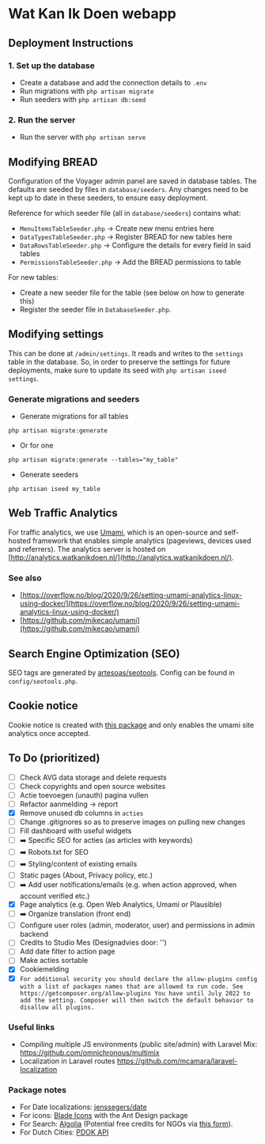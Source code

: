 # Wat Kan Ik Doen webapp

## Deployment Instructions

### 1. Set up the database

- Create a database and add the connection details to `.env`
- Run migrations with `php artisan migrate`
- Run seeders with `php artisan db:seed`

### 2. Run the server

- Run the server with `php artisan serve`

## Modifying BREAD
Configuration of the Voyager admin panel are saved in database tables. The defaults are seeded by files in `database/seeders`. Any changes need to be kept up to date in these seeders, to ensure easy deployment. 

Reference for which seeder file (all in `database/seeders`) contains what:

- `MenuItemsTableSeeder.php` -> Create new menu entries here
- `DataTypesTableSeeder.php` -> Register BREAD for new tables here
- `DataRowsTableSeeder.php` -> Configure the details for every field in said tables
- `PermissionsTableSeeder.php` -> Add the BREAD permissions to table

For new tables: 

- Create a new seeder file for the table (see below on how to generate this)
- Register the seeder file in `DatabaseSeeder.php`.

## Modifying settings
This can be done at `/admin/settings`. It reads and writes to the `settings` table in the database. So, in order to preserve the settings for future deployments, make sure to update its seed with `php artisan iseed settings`.

### Generate migrations and seeders
- Generate migrations for all tables

`php artisan migrate:generate`

- Or for one

`php artisan migrate:generate --tables="my_table"`

- Generate seeders

`php artisan iseed my_table`

## Web Traffic Analytics
For traffic analytics, we use [Umami](https://umami.is/), which is an open-source and self-hosted framework that enables simple analytics (pageviews, devices used and referrers).
The analytics server is hosted on [http://analytics.watkanikdoen.nl/](http://analytics.watkanikdoen.nl/).

### See also
- [https://overflow.no/blog/2020/9/26/setting-umami-analytics-linux-using-docker/](https://overflow.no/blog/2020/9/26/setting-umami-analytics-linux-using-docker/)
- [https://github.com/mikecao/umami](https://github.com/mikecao/umami)

## Search Engine Optimization (SEO)
SEO tags are generated by [artesoas/seotools](https://github.com/artesaos/seotools/issues). Config can be found in `config/seotools.php`.

## Cookie notice
Cookie notice is created with [this package](https://github.com/manucaralmo/GlowCookies/) and only enables the umami site analytics once accepted.

## To Do (prioritized)
- [ ] Check AVG data storage and delete requests
- [ ] Check copyrights and open source websites
- [ ] Actie toevoegen (unauth) pagina vullen
- [ ] Refactor aanmelding -> report
- [x] Remove unused db columns in `acties`
- [ ] Change .gitignores so as to preserve images on pulling new changes
- [ ] Fill dashboard with useful widgets
- [ ] :arrow_right: Specific SEO for acties (as articles with keywords)
- [ ] :arrow_right: Robots.txt for SEO
- [ ] :arrow_right: Styling/content of existing emails
- [ ] Static pages (About, Privacy policy, etc.)
- [ ] :arrow_right: Add user notifications/emails (e.g. when action approved, when account verified etc.)
- [x] Page analytics (e.g. Open Web Analytics, Umami or Plausible)
- [ ] :arrow_right: Organize translation (front end)
- [ ] Configure user roles (admin, moderator, user) and permissions in admin backend
- [ ] Credits to Studio Mes (Designadvies door: '')
- [ ] Add date filter to action page
- [ ] Make acties sortable
- [x] Cookiemelding
- [x] `For additional security you should declare the allow-plugins config with a list of packages names that are allowed to run code. See https://getcomposer.org/allow-plugins
You have until July 2022 to add the setting. Composer will then switch the default behavior to disallow all plugins.`

### Useful links
- Compiling multiple JS environments (public site/admin) with Laravel Mix: https://github.com/omnichronous/multimix
- Localization in Laravel routes https://github.com/mcamara/laravel-localization

### Package notes
- For Date localizations: [jenssegers/date](https://github.com/jenssegers/date)
- For icons: [Blade Icons](https://github.com/blade-ui-kit/blade-icons) with the Ant Design package
- For Search: [Algolia](https://algolia.com) (Potential free credits for NGOs via [this form](https://www.algolia.com/for-open-source/)).
- For Dutch Cities: [PDOK API](https://www.pdok.nl/restful-api/-/article/pdok-locatieserver-1#/paths/~1lookup/get)

